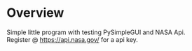 # Overview
Simple little program with testing PySimpleGUI and NASA Api.  
Register @ https://api.nasa.gov/ for a api key.
